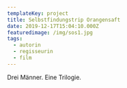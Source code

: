 ```yaml
---
templateKey: project
title: Selbstfindungstrip Orangensaft
date: 2019-12-17T15:04:10.000Z
featuredimage: /img/sos1.jpg
tags:
  - autorin
  - regisseurin
  - film
---
```


Drei Männer. Eine Trilogie.
